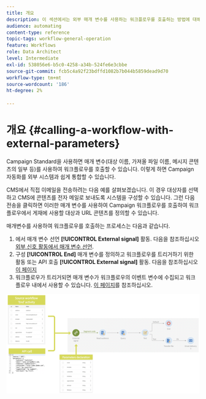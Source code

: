 ```yaml
---
title: 개요
description: 이 섹션에서는 외부 매개 변수를 사용하는 워크플로우를 호출하는 방법에 대해 자세히 설명합니다.
audience: automating
content-type: reference
topic-tags: workflow-general-operation
feature: Workflows
role: Data Architect
level: Intermediate
exl-id: 538056e6-b5c0-4258-a34b-524fe6e3cbbe
source-git-commit: fcb5c4a92f23bdffd1082b7b044b5859dead9d70
workflow-type: tm+mt
source-wordcount: '186'
ht-degree: 2%

---
```


# 개요 {#calling-a-workflow-with-external-parameters}

Campaign Standard을 사용하면 매개 변수(대상 이름, 가져올 파일 이름, 메시지 콘텐츠의 일부 등)를 사용하여 워크플로우를 호출할 수 있습니다. 이렇게 하면 Campaign 자동화를 외부 시스템과 쉽게 통합할 수 있습니다.

CMS에서 직접 이메일을 전송하려는 다음 예를 살펴보겠습니다. 이 경우 대상자를 선택하고 CMS에 콘텐츠를 전자 메일로 보내도록 시스템을 구성할 수 있습니다. 그런 다음 전송을 클릭하면 이러한 매개 변수를 사용하여 Campaign 워크플로우를 호출하여 워크플로우에서 게재에 사용할 대상과 URL 콘텐츠를 정의할 수 있습니다.

매개변수를 사용하여 워크플로우를 호출하는 프로세스는 다음과 같습니다.

1. 에서 매개 변수 선언 **[!UICONTROL External signal]** 활동. 다음을 참조하십시오 [외부 신호 활동에서 매개 변수 선언](../../automating/using/declaring-parameters-external-signal.md).
1. 구성 **[!UICONTROL End]** 매개 변수를 정의하고 워크플로우를 트리거하기 위한 활동 또는 API 호출 **[!UICONTROL External signal]** 활동. 다음을 참조하십시오 [이 페이지](../../automating/using/defining-parameters-calling-workflow.md)
1. 워크플로우가 트리거되면 매개 변수가 워크플로우의 이벤트 변수에 수집되고 워크플로우 내에서 사용할 수 있습니다. [이 페이지](../../automating/using/customizing-workflow-external-parameters.md)를 참조하십시오.

![](assets/extsignal_process.png)
